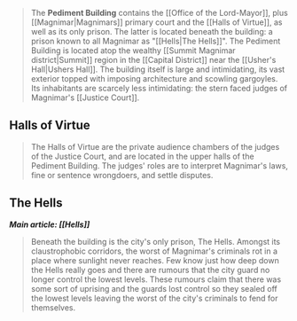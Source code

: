 > The **Pediment Building** contains the [[Office of the Lord-Mayor]], plus [[Magnimar|Magnimars]] primary court and the [[Halls of Virtue]], as well as its only prison. The latter is located beneath the building: a prison known to all Magnimar as "[[Hells|The Hells]]". The Pediment Building is located atop the wealthy [[Summit Magnimar district|Summit]] region in the [[Capital District]] near the [[Usher's Hall|Ushers Hall]]. The building itself is large and intimidating, its vast exterior topped with imposing architecture and scowling gargoyles. Its inhabitants are scarcely less intimidating: the stern faced judges of Magnimar's [[Justice Court]].


## Halls of Virtue

> The Halls of Virtue are the private audience chambers of the judges of the Justice Court, and are located in the upper halls of the Pediment Building. The judges' roles are to interpret Magnimar's laws, fine or sentence wrongdoers, and settle disputes.


## The Hells

***Main article: [[Hells]]***
> Beneath the building is the city's only prison, The Hells. Amongst its claustrophobic corridors, the worst of Magnimar's criminals rot in a place where sunlight never reaches. Few know just how deep down the Hells really goes and there are rumours that the city guard no longer control the lowest levels. These rumours claim that there was some sort of uprising and the guards lost control so they sealed off the lowest levels leaving the worst of the city's criminals to fend for themselves.








